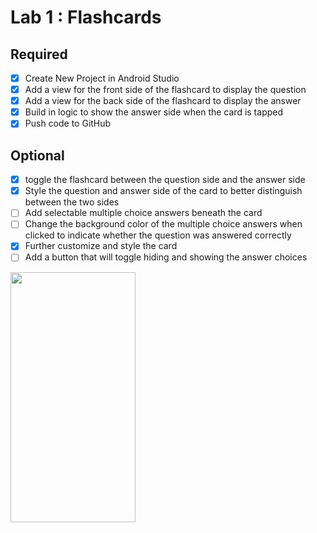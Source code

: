 # Lab 1 : Flashcards

## Required
- [x] Create New Project in Android Studio
- [x] Add a view for the front side of the flashcard to display the question
- [x] Add a view for the back side of the flashcard to display the answer
- [x] Build in logic to show the answer side when the card is tapped
- [x] Push code to GitHub

## Optional
- [x] toggle the flashcard between the question side and the answer side
- [x] Style the question and answer side of the card to better distinguish between the two sides
- [ ] Add selectable multiple choice answers beneath the card
- [ ] Change the background color of the multiple choice answers when clicked to indicate whether the question was answered correctly
- [X] Further customize and style the card
- [ ] Add a button that will toggle hiding and showing the answer choices

<img src="https://i.imgur.com/1pq1JJK.gif" width="200" height="400" /> 
